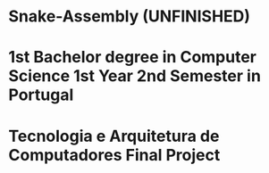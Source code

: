 # Snake-Assembly (UNFINISHED)

# 1st Bachelor degree in Computer Science 1st Year 2nd Semester in Portugal
# Tecnologia e Arquitetura de Computadores Final Project
